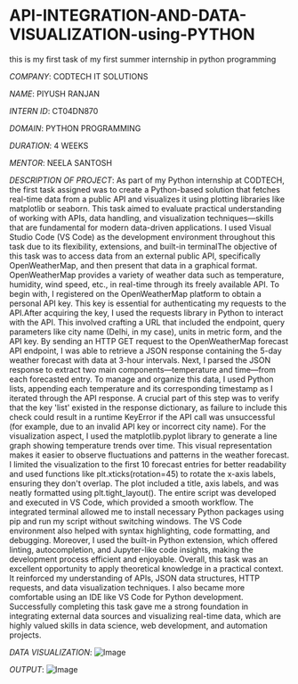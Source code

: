 # API-INTEGRATION-AND-DATA-VISUALIZATION-using-PYTHON
this is my first task of my first summer internship in python programming 

*COMPANY*: CODTECH IT SOLUTIONS

*NAME*: PIYUSH RANJAN

*INTERN ID*: CT04DN870

*DOMAIN*: PYTHON PROGRAMMING

*DURATION*: 4 WEEKS

*MENTOR*: NEELA SANTOSH

*DESCRIPTION OF PROJECT*: As part of my Python internship at CODTECH, the first task assigned was to create a Python-based solution that fetches real-time data from a public API and visualizes it using plotting libraries like matplotlib or seaborn. This task aimed to evaluate practical understanding of working with APIs, data handling, and visualization techniques—skills that are fundamental for modern data-driven applications. I used Visual Studio Code (VS Code) as the development environment throughout this task due to its flexibility, extensions, and built-in terminalThe objective of this task was to access data from an external public API, specifically OpenWeatherMap, and then present that data in a graphical format. OpenWeatherMap provides a variety of weather data such as temperature, humidity, wind speed, etc., in real-time through its freely available API. To begin with, I registered on the OpenWeatherMap platform to obtain a personal API key. This key is essential for authenticating my requests to the API.After acquiring the key, I used the requests library in Python to interact with the API. This involved crafting a URL that included the endpoint, query parameters like city name (Delhi, in my case), units in metric form, and the API key. By sending an HTTP GET request to the OpenWeatherMap forecast API endpoint, I was able to retrieve a JSON response containing the 5-day weather forecast with data at 3-hour intervals. Next, I parsed the JSON response to extract two main components—temperature and time—from each forecasted entry. To manage and organize this data, I used Python lists, appending each temperature and its corresponding timestamp as I iterated through the API response. A crucial part of this step was to verify that the key 'list' existed in the response dictionary, as failure to include this check could result in a runtime KeyError if the API call was unsuccessful (for example, due to an invalid API key or incorrect city name). For the visualization aspect, I used the matplotlib.pyplot library to generate a line graph showing temperature trends over time. This visual representation makes it easier to observe fluctuations and patterns in the weather forecast. I limited the visualization to the first 10 forecast entries for better readability and used functions like plt.xticks(rotation=45) to rotate the x-axis labels, ensuring they don't overlap. The plot included a title, axis labels, and was neatly formatted using plt.tight_layout(). The entire script was developed and executed in VS Code, which provided a smooth workflow. The integrated terminal allowed me to install necessary Python packages using pip and run my script without switching windows. The VS Code environment also helped with syntax highlighting, code formatting, and debugging. Moreover, I used the built-in Python extension, which offered linting, autocompletion, and Jupyter-like code insights, making the development process efficient and enjoyable. Overall, this task was an excellent opportunity to apply theoretical knowledge in a practical context. It reinforced my understanding of APIs, JSON data structures, HTTP requests, and data visualization techniques. I also became more comfortable using an IDE like VS Code for Python development. Successfully completing this task gave me a strong foundation in integrating external data sources and visualizing real-time data, which are highly valued skills in data science, web development, and automation projects.

*DATA VISUALIZATION*: ![Image](https://github.com/user-attachments/assets/824793ae-012d-45e9-8854-9a763c554420)

*OUTPUT*: ![Image](https://github.com/user-attachments/assets/830d24ed-1ab2-48e9-959c-1ccbca580533)
